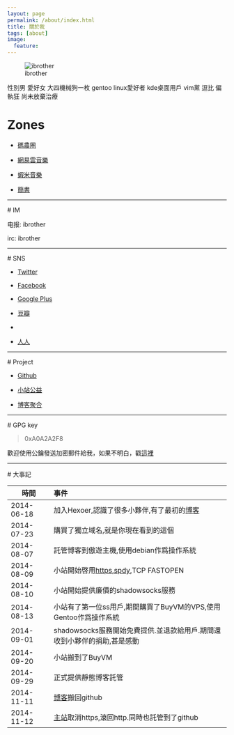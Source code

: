 ```yaml
---
layout: page
permalink: /about/index.html
title: 關於我
tags: [about]
image:
  feature: 
---
```

<figure>
  <img src="{{ site.url }}/images/moe.png" alt="ibrother">
  <figcaption>ibrother</figcaption>
</figure>

<div class="alert alert-success" role="alert">
    性別男 愛好女 大四機械狗一枚 gentoo linux愛好者 kde桌面用戶 vim黨 逗比 偏執狂 尚未放棄治療
</div>

# Zones

* [碼農圈][23]

* [網易雲音樂][1]

* [蝦米音樂][17]

* [簡書][2]
<hr>
# IM

电报: ibrother

irc: ibrother

<hr>
# SNS

* [Twitter][12]

* [Facebook][13]

* [Google Plus][14]

* [豆瓣][4]

* ~~~[微博][15]~~~

* [人人][5]
<hr>
# Project

* [Github][6]

* [小站公益][16]

* [博客聚合][7]
<hr>
# GPG key

> 0xA0A2A2F8

歡迎使用公鑰發送加密郵件給我，如果不明白，戳[這裡][10]

<hr>
# 大事記

|時間|事件|
|----|:---|
|2014-06-18|加入Hexoer,認識了很多小夥伴,有了最初的[博客][18]|
|2014-07-23|購買了獨立域名,就是你現在看到的這個|
|2014-08-07|託管博客到傲遊主機,使用debian作爲操作系統|
|2014-08-09|小站開始啓用[https][19],[spdy][20],TCP FASTOPEN|
|2014-08-10|小站開始提供廉價的shadowsocks服務|
|2014-08-13|小站有了第一位ss用戶,期間購買了BuyVM的VPS,使用Gentoo作爲操作系統|
|2014-09-01|shadowsocks服務開始免費提供.並退款給用戶.期間還收到小夥伴的捐助,甚是感動|
|2014-09-20|小站搬到了BuyVM|
|2014-09-29|正式提供靜態博客託管|
|2014-11-11|[博客][21]搬回github|
|2014-11-12|[主站][22]取消https,滾回http.同時也託管到了github|

[1]: http://music.163.com/#/user/home?id=17672093 "網易雲音樂"

[2]: http://jianshu.io/users/81e1d24496d7/ "簡書"

[4]: http://www.douban.com/people/ibrother_linux/ "豆瓣"

[5]: http://www.renren.com/567627214 "人人"

[6]: https://github.com/ibrother "github"

[7]: http://ourblog.ibrother.me "博客聚合"

[10]: http://blog.ibrother.me/gnupg/encrypt-with-gnupg/ "使用GnuPG加密和簽名"

[12]: https://twitter.com/IbrotherLinux "推特"

[13]: https://facebook.com/ibrother.me "facebook"

[14]: https://plus.google.com/110250010298156951755?rel=author "Google Plus"

[15]: http://weibo.com/234684967 "新浪微博"

[16]: http://blog.ibrother.me/project/ "小站公益"

[17]: http://www.xiami.com/space/index/u/38511874 "蝦米"

[18]: http://ibrother.github.io

[19]: https://www.ssllabs.com/ssltest/analyze.html?d=ibrother.me

[20]: http://spdycheck.org/#ibrother.me

[21]: http://blog.ibrother.me

[22]: http://ibrother.me

[23]: http://coderq.com/users/ibrother/activity
